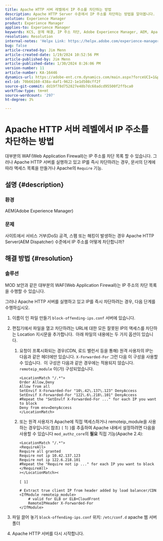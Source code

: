 ```yaml
---
title: Apache HTTP 서버 레벨에서 IP 주소를 차단하는 방법
description: Apache HTTP Server 수준에서 IP 주소를 차단하는 방법을 알아봅니다.
solution: Experience Manager
product: Experience Manager
applies-to: Experience Manager
keywords: KCS, 문제 해결, IP 주소 차단, Adobe Experience Manager, AEM, Apache HTTP 서버 수준, DoS 공격, WAF, Web Application Firewall, AEM Dispatcher, 기능 필요
resolution: Resolution
internal-notes: 'Helpx Link: https://helpx.adobe.com/experience-manager/kb/block-ips-apache-http-server.html#remoteip_module'
bug: false
article-created-by: Jim Menn
article-created-date: 1/19/2024 10:52:56 PM
article-published-by: Jim Menn
article-published-date: 1/30/2024 8:26:06 PM
version-number: 11
article-number: KA-16446
dynamics-url: https://adobe-ent.crm.dynamics.com/main.aspx?forceUCI=1&pagetype=entityrecord&etn=knowledgearticle&id=d68cc17a-1db7-ee11-a569-6045bd006268
exl-id: 70b66160-438a-4af1-9622-1e1d508cff2f
source-git-commit: dd19f78d752827e48b7dc68adcd95500f2ffbca0
workflow-type: tm+mt
source-wordcount: '297'
ht-degree: 3%

---
```


# Apache HTTP 서버 레벨에서 IP 주소를 차단하는 방법


대부분의 WAF(Web Application Firewall)는 IP 주소를 차단 목록 할 수 있습니다. 그러나 Apache HTTP 서버를 실행하고 있고 IP를 즉시 차단하려는 경우, 문서의 단계에 따라 액세스 목록을 만들거나 Apache의 `Require` 기능.

## 설명 {#description}


### 환경

AEM(Adobe Experience Manager)

### 문제

사이트에서 서비스 거부(DoS) 공격, 스팸 또는 해킹이 발생하는 경우 Apache HTTP Server(AEM Dispatcher) 수준에서 IP 주소를 어떻게 차단합니까?


## 해결 방법 {#resolution}


### 솔루션

MOD 보안과 같은 대부분의 WAF(Web Application Firewall)는 IP 주소의 차단 목록을 수행할 수 있습니다.

그러나 Apache HTTP 서버를 실행하고 있고 IP를 즉시 차단하려는 경우, 다음 단계를 수행하십시오.

1. 이름이 인 파일 만들기 `block-offending-ips.conf` 서버에 있습니다.
2. 편집기에서 파일을 열고 차단하려는 URL에 대한 모든 잘못된 IP의 액세스를 차단하는 Location 지시문을 추가합니다.  아래 파일의 내용에는 두 가지 옵션이 있습니다.

   1. 요청이 프록시화되는 경우(CDN, 로드 밸런서 등을 통해) 원격 사용자의 IP는 다음과 같은 헤더에만 있습니다. `X-Forwarded-For` 그런 다음 이 구성을 사용할 수 있습니다.  이 구성은 다음과 같은 경우에는 적용되지 않습니다. `remoteip_module` 이(가) 구성되었습니다. 

      ```
      <LocationMatch "/.*">
      Order Allow,Deny
      Allow from all
      SetEnvif X-Forwarded-For "10\.42\.137\.123" DenyAccess
      SetEnvif X-Forwarded-For "122\.6\.218\.101" DenyAccess
      #Repeat the "SetEnvlf X-Forwarded-For ..." for each IP you want to block
      Deny from env=DenyAccess
      </LocationMatch>
      ```


   2. 또는 원격 사용자가 Apache에 직접 액세스하거나 remoteip_module을 사용하는 경우입니다( 참조) `[` 1`]` )를 추출하여 Apache 내에서 설정하려면 다음을 사용할 수 있습니다 `mod_authz_core`의 <b>필요</b> 직접 기능(Apache 2.4):

      ```
      <LocationMatch "/.*">
      <RequireAll>
      Require all granted
      Require not ip 10.42.137.123
      Require not ip 122.6.218.101
      #Repeat the "Require not ip ..." for each IP you want to block
      </RequireAll>
      ></LocationMatch><
      ```



      `[ 1]`
 <br>

      ```
      # Extract true client IP from header added by load balancer/CDN
      <IfModule remoteip_module>
          # valid for ELB or ELB+CloudFront
          RemoteIPHeader X-Forwarded-For
      </IfModule>
      ```


3. 파일 끌어 놓기 `block-offending-ips.conf` 위치: `/etc/conf.d` apache 웹 서버 폴더
4. Apache HTTP 서버를 다시 시작합니다.
